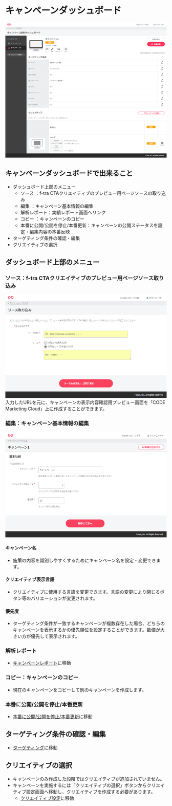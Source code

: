 # キャンペーンダッシュボード
 
![画像](/ja/images/dashboard.png)


## キャンペーンダッシュボードで出来ること

* ダッシュボード上部のメニュー
  * ソース	：f-tra CTAクリエイティブのプレビュー用ページソースの取り込み
  * 編集	：キャンペーン基本情報の編集
  * 解析レポート：実績レポート画面へリンク
  * コピー	：キャンペーンのコピー
  * 本番に公開/公開を停止/本番更新：キャンペーンの公開ステータスを設定・編集内容の本番反映
* ターゲティング条件の確認・編集
* クリエイティブの選択


## ダッシュボード上部のメニュー
### ソース：f-tra CTAクリエイティブのプレビュー用ページソース取り込み
![画像](/ja/images/create-preview.png)
入力したURLを元に、キャンペーンの表示内容確認用プレビュー画面を「CODE Marketing Cloud」上に作成することができます。

###  編集：キャンペーン基本情報の編集
![画像](/ja/images/campaign-rename.png)

#### キャンペーン名
* 施策の内容を識別しやすくするためにキャンペーン名を設定・変更できます。

#### クリエイティブ表示言語
* クリエイティブに使用する言語を変更できます。言語の変更により閉じるボタン等のバリエーションが変更されます。

#### 優先度
* ターゲティング条件が一致するキャンペーンが複数存在した場合、どちらのキャンペーンを表示するかの優先順位を設定することができます。数値が大きい方が優先して表示されます。

###  解析レポート
* [キャンペーンレポート](./report.md)に移動

###  コピー：キャンペーンのコピー
* 現在のキャンペーンをコピーして別のキャンペーンを作成します。

###  本番に公開/公開を停止/本番更新
* [本番に公開/公開を停止/本番更新](./release-stop-update.md)に移動


## ターゲティング条件の確認・編集
* [ターゲティング](./targeting.md)に移動


## クリエイティブの選択
* キャンペーンのみ作成した段階ではクリエイティブが追加されていません。
* キャンペーンを実施するには「クリエイティブの選択」ボタンからクリエイティブ設定画面へ移動し、クリエイティブを作成する必要があります。
  * [クリエイティブ設定](./creative-setting.md)に移動

